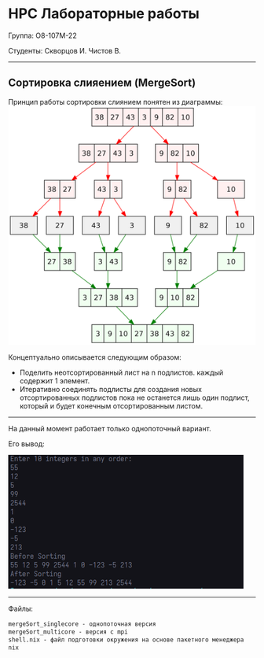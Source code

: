 # HPC Лабораторные работы
Группа: O8-107М-22

Студенты: Скворцов И. Чистов В.

---
## Сортировка слияением (MergeSort)

Принцип работы сортировки слиянием понятен из диаграммы:
![](img/mergeSortDiag.png)

Концептуально описывается следующим образом:
- Поделить неотсортированный лист на n подлистов. каждый содержит 1 элемент.
- Итеративно соединять подлисты для создания новых отсортированных подлистов пока не останется лишь один подлист, который и будет конечным отсортированным листом.

---

На данный момент работает только однопоточный вариант.

Его вывод:

![](img/singlecoreout.png)

---

Файлы:
```
mergeSort_singlecore - однопоточная версия
mergeSort_multicore - версия с mpi
shell.nix - файл подготовки окружения на основе пакетного менеджера nix
```